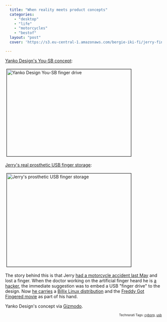 ```yaml
---
  title: "When reality meets product concepts"
  categories: 
    - "desktop"
    - "life"
    - "motorcycles"
    - "bestof"
  layout: "post"
  cover: 'https://s3.eu-central-1.amazonaws.com/bergie-iki-fi/jerry-finger-usb.jpg'

---
```

<p>
<a href="http://www.yankodesign.com/2009/03/06/finally-a-usb-body-implant-for-hardcore-transfer/">Yanko Design's You-SB concept</a>:
</p><p>
<img src="https://s3.eu-central-1.amazonaws.com/bergie-iki-fi/yanko-yousb.jpg" height="280" width="400" border="1" hspace="4" vspace="4" alt="Yanko Design You-SB finger drive" title="Yanko Design You-SB finger drive" /></p><p>
<a href="http://www.flickr.com/photos/jerry_jalava/2823985839/">Jerry's real prosthetic USB finger storage</a>:
</p><p>
<img src="https://s3.eu-central-1.amazonaws.com/bergie-iki-fi/jerry-finger-usb.jpg" height="300" width="400" border="1" hspace="4" vspace="4" alt="Jerry's prosthetic USB finger storage" title="Jerry's prosthetic USB finger storage" /></p><p>
The story behind this is that Jerry <a href="http://protoblogr.net/blog/view/lost_my_left_ring_finger_on_a_motorcycle_crash_with_deer.html">had a motorcycle accident last May</a> and lost a finger. When the doctor working on the artificial finger heard he is <a href="http://fsfe.org/">a hacker</a>, the immediate suggestion was to embed a USB "finger drive" to the design. Now <a href="http://www.yankodesign.com/2009/03/06/finally-a-usb-body-implant-for-hardcore-transfer/#comment-66214">he carries</a> a <a href="http://sourceforge.net/projects/billix">Billix Linux distribution</a> and the <a href="http://en.wikipedia.org/wiki/Freddy_Got_Fingered">Freddy Got Fingered movie</a> as part of his hand.
</p><p>
Yanko Design's concept via <a href="http://i.gizmodo.com/5166064/image-of-the-day-do-not-try-this-at-home">Gizmodo</a>.
</p>
<p style="text-align:right;font-size:10px;">Technorati Tags: <a href="http://www.technorati.com/tag/cyborg" rel="tag">cyborg</a>, <a href="http://www.technorati.com/tag/usb" rel="tag">usb</a></p>
